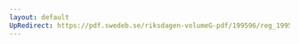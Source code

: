 ```yaml
---
layout: default
UpRedirect: https://pdf.swedeb.se/riksdagen-volumeG-pdf/199596/reg_199596/reg_199596_0025.pdf
---
```

